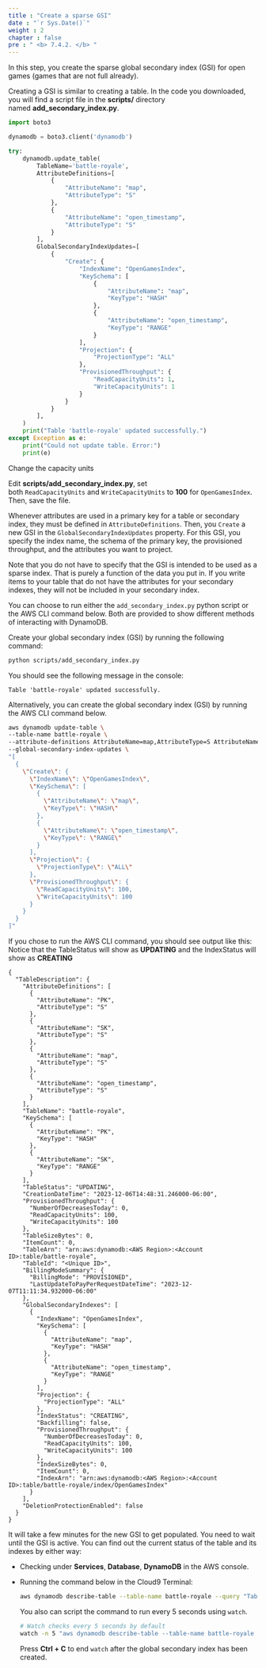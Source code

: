 ```yaml
---
title : "Create a sparse GSI"
date : "`r Sys.Date()`"
weight : 2
chapter : false
pre : " <b> 7.4.2. </b> "
---
```


In this step, you create the sparse global secondary index (GSI) for open games (games that are not full already).

Creating a GSI is similar to creating a table. In the code you downloaded, you will find a script file in the **scripts/** directory named **add_secondary_index.py**.

```python
import boto3

dynamodb = boto3.client('dynamodb')

try:
    dynamodb.update_table(
        TableName='battle-royale',
        AttributeDefinitions=[
            {
                "AttributeName": "map",
                "AttributeType": "S"
            },
            {
                "AttributeName": "open_timestamp",
                "AttributeType": "S"
            }
        ],
        GlobalSecondaryIndexUpdates=[
            {
                "Create": {
                    "IndexName": "OpenGamesIndex",
                    "KeySchema": [
                        {
                            "AttributeName": "map",
                            "KeyType": "HASH"
                        },
                        {
                            "AttributeName": "open_timestamp",
                            "KeyType": "RANGE"
                        }
                    ],
                    "Projection": {
                        "ProjectionType": "ALL"
                    },
                    "ProvisionedThroughput": {
                        "ReadCapacityUnits": 1,
                        "WriteCapacityUnits": 1
                    }
                }
            }
        ],
    )
    print("Table 'battle-royale' updated successfully.")
except Exception as e:
    print("Could not update table. Error:")
    print(e)
```

Change the capacity units

Edit **scripts/add_secondary_index.py**, set both `ReadCapacityUnits` and `WriteCapacityUnits` to **100** for `OpenGamesIndex`. Then, save the file.

Whenever attributes are used in a primary key for a table or secondary index, they must be defined in `AttributeDefinitions`. Then, you `Create` a new GSI in the `GlobalSecondaryIndexUpdates` property. For this GSI, you specify the index name, the schema of the primary key, the provisioned throughput, and the attributes you want to project.

Note that you do not have to specify that the GSI is intended to be used as a sparse index. That is purely a function of the data you put in. If you write items to your table that do not have the attributes for your secondary indexes, they will not be included in your secondary index.

You can choose to run either the `add_secondary_index.py` python script or the AWS CLI command below. Both are provided to show different methods of interacting with DynamoDB.

Create your global secondary index (GSI) by running the following command:

```sh
python scripts/add_secondary_index.py
```

You should see the following message in the console:

```text
Table 'battle-royale' updated successfully.
```

Alternatively, you can create the global secondary index (GSI) by running the AWS CLI command below.

```sh
aws dynamodb update-table \
--table-name battle-royale \
--attribute-definitions AttributeName=map,AttributeType=S AttributeName=open_timestamp,AttributeType=S \
--global-secondary-index-updates \
"[
  {
    \"Create\": {
      \"IndexName\": \"OpenGamesIndex\",
      \"KeySchema\": [
        {
          \"AttributeName\": \"map\",
          \"KeyType\": \"HASH\"
        },
        {
          \"AttributeName\": \"open_timestamp\",
          \"KeyType\": \"RANGE\"
        }
      ],
      \"Projection\": {
        \"ProjectionType\": \"ALL\"
      },
      \"ProvisionedThroughput\": {
        \"ReadCapacityUnits\": 100,
        \"WriteCapacityUnits\": 100
      }
    }
  }
]"
```

If you chose to run the AWS CLI command, you should see output like this:  
Notice that the TableStatus will show as **UPDATING** and the IndexStatus will show as **CREATING**

```text
{
  "TableDescription": {
    "AttributeDefinitions": [
      {
        "AttributeName": "PK",
        "AttributeType": "S"
      },
      {
        "AttributeName": "SK",
        "AttributeType": "S"
      },
      {
        "AttributeName": "map",
        "AttributeType": "S"
      },
      {
        "AttributeName": "open_timestamp",
        "AttributeType": "S"
      }
    ],
    "TableName": "battle-royale",
    "KeySchema": [
      {
        "AttributeName": "PK",
        "KeyType": "HASH"
      },
      {
        "AttributeName": "SK",
        "KeyType": "RANGE"
      }
    ],
    "TableStatus": "UPDATING",
    "CreationDateTime": "2023-12-06T14:48:31.246000-06:00",
    "ProvisionedThroughput": {
      "NumberOfDecreasesToday": 0,
      "ReadCapacityUnits": 100,
      "WriteCapacityUnits": 100
    },
    "TableSizeBytes": 0,
    "ItemCount": 0,
    "TableArn": "arn:aws:dynamodb:<AWS Region>:<Account ID>:table/battle-royale",
    "TableId": "<Unique ID>",
    "BillingModeSummary": {
      "BillingMode": "PROVISIONED",
      "LastUpdateToPayPerRequestDateTime": "2023-12-07T11:11:34.932000-06:00"
    },
    "GlobalSecondaryIndexes": [
      {
        "IndexName": "OpenGamesIndex",
        "KeySchema": [
          {
            "AttributeName": "map",
            "KeyType": "HASH"
          },
          {
            "AttributeName": "open_timestamp",
            "KeyType": "RANGE"
          }
        ],
        "Projection": {
          "ProjectionType": "ALL"
        },
        "IndexStatus": "CREATING",
        "Backfilling": false,
        "ProvisionedThroughput": {
          "NumberOfDecreasesToday": 0,
          "ReadCapacityUnits": 100,
          "WriteCapacityUnits": 100
        },
        "IndexSizeBytes": 0,
        "ItemCount": 0,
        "IndexArn": "arn:aws:dynamodb:<AWS Region>:<Account ID>:table/battle-royale/index/OpenGamesIndex"
      }
    ],
    "DeletionProtectionEnabled": false
  }
}
```

It will take a few minutes for the new GSI to get populated. You need to wait until the GSI is active. You can find out the current status of the table and its indexes by either way:

- Checking under **Services**, **Database**, **DynamoDB** in the AWS console.
    
- Running the command below in the Cloud9 Terminal:
    
    ```sh
    aws dynamodb describe-table --table-name battle-royale --query "Table.GlobalSecondaryIndexes[].IndexStatus"
    ```
    
    You also can script the command to run every 5 seconds using `watch`.
    
    ```bash
    # Watch checks every 5 seconds by default
    watch -n 5 "aws dynamodb describe-table --table-name battle-royale --query \"Table.GlobalSecondaryIndexes[].IndexStatus\""
    ```
    
    Press **Ctrl + C** to end `watch` after the global secondary index has been created.